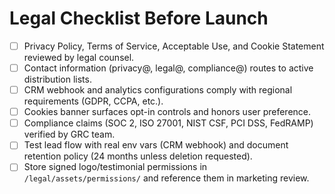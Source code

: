 # Legal Checklist Before Launch

- [ ] Privacy Policy, Terms of Service, Acceptable Use, and Cookie Statement reviewed by legal counsel.
- [ ] Contact information (privacy@, legal@, compliance@) routes to active distribution lists.
- [ ] CRM webhook and analytics configurations comply with regional requirements (GDPR, CCPA, etc.).
- [ ] Cookies banner surfaces opt-in controls and honors user preference.
- [ ] Compliance claims (SOC 2, ISO 27001, NIST CSF, PCI DSS, FedRAMP) verified by GRC team.
- [ ] Test lead flow with real env vars (CRM webhook) and document retention policy (24 months unless deletion requested).
- [ ] Store signed logo/testimonial permissions in `/legal/assets/permissions/` and reference them in marketing review.
